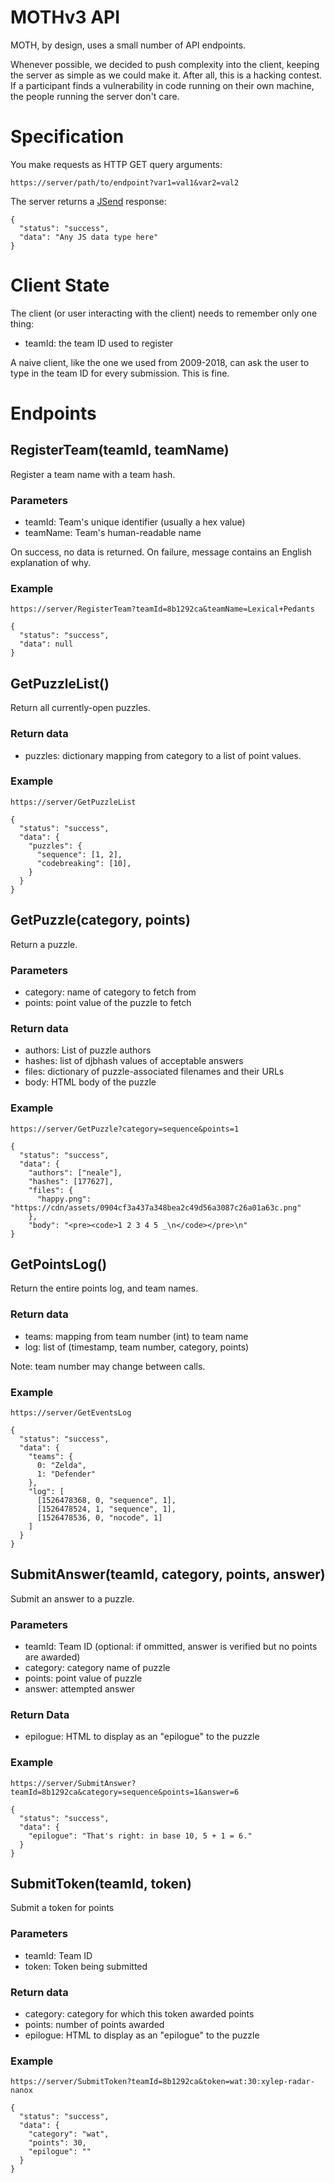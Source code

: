 MOTHv3 API
==========

MOTH, by design, uses a small number of API endpoints.

Whenever possible,
we decided to push complexity into the client,
keeping the server as simple as we could make it.
After all,
this is a hacking contest.
If a participant finds a vulnerability in code running on their own machine,
the people running the server don't care.

Specification
=============

You make requests as HTTP GET query arguments:

    https://server/path/to/endpoint?var1=val1&var2=val2

The server returns a
[JSend](https://labs.omniti.com/labs/jsend) response:

    {
      "status": "success",
      "data": "Any JS data type here"
    }


Client State
============

The client (or user interacting with the client) needs to remember only one thing:

* teamId: the team ID used to register

A naive client,
like the one we used from 2009-2018,
can ask the user to type in the team ID for every submission.
This is fine.


Endpoints
=========

RegisterTeam(teamId, teamName)
-------------------------------

Register a team name with a team hash.

### Parameters

* teamId: Team's unique identifier (usually a hex value)
* teamName: Team's human-readable name

On success, no data is returned.
On failure, message contains an English explanation of why.

### Example

    https://server/RegisterTeam?teamId=8b1292ca&teamName=Lexical+Pedants

    {
      "status": "success",
      "data": null
    }


GetPuzzleList()
---------------

Return all currently-open puzzles.

### Return data

* puzzles: dictionary mapping from category to a list of point values.


### Example

    https://server/GetPuzzleList

    {
      "status": "success",
      "data": {
        "puzzles": {
          "sequence": [1, 2],
          "codebreaking": [10],
        }
      }
    }


GetPuzzle(category, points)
--------------------

Return a puzzle.

### Parameters

* category: name of category to fetch from
* points: point value of the puzzle to fetch

### Return data

* authors: List of puzzle authors
* hashes: list of djbhash values of acceptable answers
* files: dictionary of puzzle-associated filenames and their URLs
* body: HTML body of the puzzle


### Example

    https://server/GetPuzzle?category=sequence&points=1

    {
      "status": "success",
      "data": {
        "authors": ["neale"],
        "hashes": [177627],
        "files": {
          "happy.png": "https://cdn/assets/0904cf3a437a348bea2c49d56a3087c26a01a63c.png"
        },
        "body": "<pre><code>1 2 3 4 5 _\n</code></pre>\n"
    }


GetPointsLog()
---------------

Return the entire points log, and team names.

### Return data

* teams: mapping from team number (int) to team name
* log: list of (timestamp, team number, category, points)

Note: team number may change between calls.


### Example

    https://server/GetEventsLog

    {
      "status": "success",
      "data": {
        "teams": {
          0: "Zelda",
          1: "Defender"
        },
        "log": [
          [1526478368, 0, "sequence", 1],
          [1526478524, 1, "sequence", 1],
          [1526478536, 0, "nocode", 1]
        ]
      }
    }


SubmitAnswer(teamId, category, points, answer)
----------------------

Submit an answer to a puzzle.

### Parameters

* teamId: Team ID (optional: if ommitted, answer is verified but no points are awarded)
* category: category name of puzzle
* points: point value of puzzle
* answer: attempted answer


### Return Data

* epilogue: HTML to display as an "epilogue" to the puzzle

### Example

    https://server/SubmitAnswer?teamId=8b1292ca&category=sequence&points=1&answer=6

    {
      "status": "success",
      "data": {
        "epilogue": "That's right: in base 10, 5 + 1 = 6."
      }
    }

SubmitToken(teamId, token)
---------------------

Submit a token for points

### Parameters

* teamId: Team ID
* token: Token being submitted

### Return data

* category: category for which this token awarded points
* points: number of points awarded
* epilogue: HTML to display as an "epilogue" to the puzzle


### Example

    https://server/SubmitToken?teamId=8b1292ca&token=wat:30:xylep-radar-nanox

    {
      "status": "success",
      "data": {
        "category": "wat",
        "points": 30,
        "epilogue": ""
      }
    }
